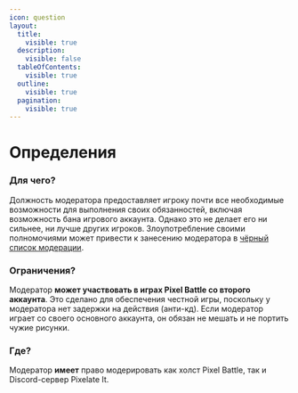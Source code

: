 ```yaml
---
icon: question
layout:
  title:
    visible: true
  description:
    visible: false
  tableOfContents:
    visible: true
  outline:
    visible: true
  pagination:
    visible: true
---
```


# Определения

### Для чего? <a href="#for" id="for"></a>

Должность модератора предоставляет игроку почти все необходимые возможности для выполнения своих обязанностей, включая возможность бана игрового аккаунта. Однако это не делает его ни сильнее, ни лучше других игроков. Злоупотребление своими полномочиями может привести к занесению модератора в [чёрный список модерации](../punishment/blacklist-moderations.md).

### Ограничения? <a href="#restrictions" id="restrictions"></a>

Модератор **может участвовать в играх Pixel Battle со второго аккаунта**. Это сделано для обеспечения честной игры, поскольку у модератора нет задержки на действия (анти-кд). Если модератор играет со своего основного аккаунта, он обязан не мешать и не портить чужие рисунки.

### Где? <a href="#where" id="where"></a>

Модератор **имеет** право модерировать как холст Pixel Battle, так и Discord-сервер Pixelate It.
